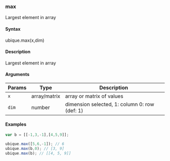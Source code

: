 ### max

Largest element in array


#### Syntax

ubique.max(x,dim)


#### Description

Largest element in array  



#### Arguments

|Params|Type|Description
|---------|----|-----------
|`x` | array/matrix | array or matrix of values
|`dim` | number | dimension selected, 1: column 0: row (def: 1)


#### Examples

```js
var b = [[-1,3,-1],[4,5,9]];

ubique.max([5,6,-1]); // 6
ubique.max(b,0); // [3, 9]
ubique.max(b); // [[4, 5, 9]]
```


